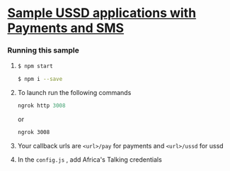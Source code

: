 # <u>Sample USSD applications with Payments and SMS</u> 

### Running this sample 

1. ```bash
   $ npm start
   ``` 

   ```bash
   $ npm i --save 
   ```


3. To launch run the following commands 
   ```powershell
   ngrok http 3008
   ```

   or

   ```bash
   ngrok 3008
   ```

4. Your callback urls are `<url>/pay` for payments and `<url>/ussd` for ussd 

5. In the `config.js` , add Africa's Talking credentials